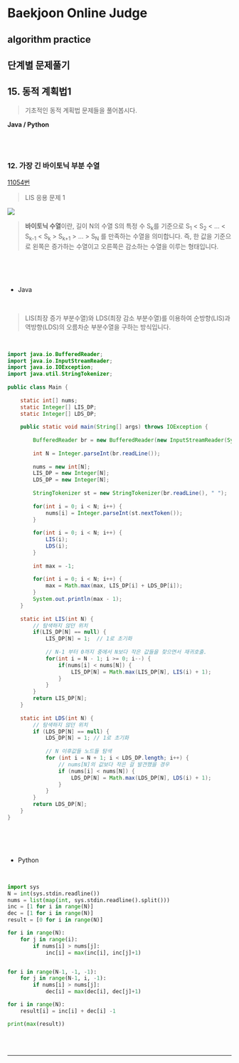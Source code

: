 # Baekjoon Online Judge

## algorithm practice

## 단계별 문제풀기

## 15. 동적 계획법1

> 기초적인 동적 계획법 문제들을 풀어봅시다.


**Java / Python**

<br><br>

### 12. 가장 긴 바이토닉 부분 수열
[11054번](https://www.acmicpc.net/problem/11054) 
> LIS 응용 문제 1

![](https://images.velog.io/images/jini_eun/post/53136349-0409-4216-82db-f0c5bf89acd6/image.png)

> **바이토닉 수열**이란, 
길이 N의 수열 S의 특정 수 S<sub>k</sub>를 기준으로
S<sub>1</sub> < S<sub>2</sub> < ... < S<sub>k-1</sub> < S<sub>k</sub> > S<sub>k+1</sub> > ... > S<sub>N</sub>
를 만족하는 수열을 의미합니다.
즉, 한 값을 기준으로 왼쪽은 증가하는 수열이고 오른쪽은 감소하는 수열을 이루는 형태입니다.

<br><br><br>

- Java

<br>

> LIS(최장 증가 부분수열)와 LDS(최장 감소 부분수열)를 이용하여 순방향(LIS)과 역방향(LDS)의 오름차순 부분수열을 구하는 방식입니다.

<br>

```java
import java.io.BufferedReader;
import java.io.InputStreamReader;
import java.io.IOException;
import java.util.StringTokenizer;
 
public class Main {
	
	static int[] nums;
	static Integer[] LIS_DP;
	static Integer[] LDS_DP;
    
	public static void main(String[] args) throws IOException {
		
		BufferedReader br = new BufferedReader(new InputStreamReader(System.in));
		
		int N = Integer.parseInt(br.readLine());
		
		nums = new int[N];
		LIS_DP = new Integer[N];
		LDS_DP = new Integer[N];
        
		StringTokenizer st = new StringTokenizer(br.readLine(), " ");
		
		for(int i = 0; i < N; i++) {
			nums[i] = Integer.parseInt(st.nextToken());
		}
		
		for(int i = 0; i < N; i++) {
			LIS(i);
			LDS(i);
		}
		
		int max = -1;
        
		for(int i = 0; i < N; i++) {
			max = Math.max(max, LIS_DP[i] + LDS_DP[i]);
		}
		System.out.println(max - 1);
	}
    
	static int LIS(int N) {
		// 탐색하지 않던 위치 
		if(LIS_DP[N] == null) {
			LIS_DP[N] = 1;	// 1로 초기화 
			
			// N-1 부터 0까지 중에서 N보다 작은 값들을 찾으면서 재귀호출. 
			for(int i = N - 1; i >= 0; i--) {
				if(nums[i] < nums[N]) {
					LIS_DP[N] = Math.max(LIS_DP[N], LIS(i) + 1);
				}
			}
		}
		return LIS_DP[N];
	}
    
	static int LDS(int N) {	
		// 탐색하지 않던 위치
		if (LDS_DP[N] == null) {
			LDS_DP[N] = 1; // 1로 초기화
 
			// N 이후값들 노드들 탐색
			for (int i = N + 1; i < LDS_DP.length; i++) {
			    // nums[N]의 값보다 작은 걸 발견했을 경우
			    if (nums[i] < nums[N]) {
				    LDS_DP[N] = Math.max(LDS_DP[N], LDS(i) + 1);
			    }
		    }
	    }
	    return LDS_DP[N];
	}
}
```


<br><br><br>

- Python 

<br>

```python
import sys
N = int(sys.stdin.readline())
nums = list(map(int, sys.stdin.readline().split()))
inc = [1 for i in range(N)]
dec = [1 for i in range(N)]
result = [0 for i in range(N)]

for i in range(N):
    for j in range(i):
        if nums[i] > nums[j]:
            inc[i] = max(inc[i], inc[j]+1)


for i in range(N-1, -1, -1):
    for j in range(N-1, i, -1):
        if nums[i] > nums[j]:
            dec[i] = max(dec[i], dec[j]+1)

for i in range(N):
    result[i] = inc[i] + dec[i] -1 

print(max(result))
```
<br><br>


---

<br>

